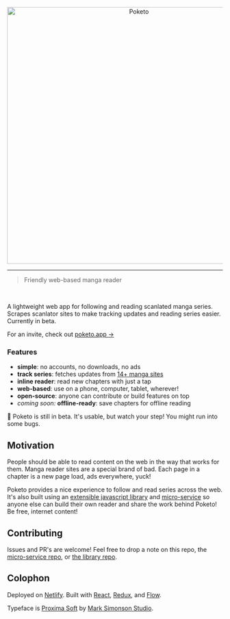 <div align="center">
  <img width="600" src="https://cdn.rawgit.com/poketo/site/f7b961d7/.github/readme-header.svg" alt="Poketo" />
  <br />
</div>

---

> Friendly web-based manga reader

<br />

A lightweight web app for following and reading scanlated manga series. Scrapes scanlator sites to make tracking updates and reading series easier. Currently in beta.

For an invite, check out [poketo.app →](https://poketo.app)

### Features

* **simple**: no accounts, no downloads, no ads
* **track series**: fetches updates from [14+ manga sites](https://github.com/poketo/node#supported-sites)
* **inline reader**: read new chapters with just a tap
* **web-based**: use on a phone, computer, tablet, wherever!
* **open-source**: anyone can contribute or build features on top
* _coming soon:_ **offline-ready**: save chapters for offline reading

:construction: Poketo is still in beta. It's usable, but watch your step! You might run into some bugs.

## Motivation

People should be able to read content on the web in the way that works for them. Manga reader sites are a special brand of bad. Each page in a chapter is a new page load, ads everywhere, yuck!

Poketo provides a nice experience to follow and read series across the web. It's also built using an [extensible javascript library](https://github.com/poketo/poketo) and [micro-service](https://github.com/poketo/service) so anyone else can build their own reader and share the work behind Poketo! Be free, internet content!

## Contributing

Issues and PR's are welcome! Feel free to drop a note on this repo, the [micro-service repo](https://github.com/poketo/service), or [the library repo](https://github.com/poketo/poketo).

## Colophon

Deployed on [Netlify](https://netlify.com). Built with [React](https://reactjs.org/), [Redux](https://redux.js.org/), and [Flow](https://flow.org/en/).

Typeface is [Proxima Soft](https://www.marksimonson.com/fonts/view/proxima-soft) by [Mark Simonson Studio](https://www.marksimonson.com/).
